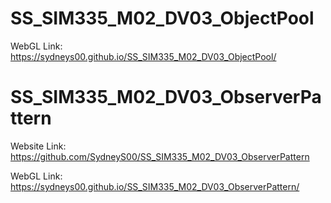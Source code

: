 # SS_SIM335_M02_DV03_ObjectPool
 
WebGL Link: https://sydneys00.github.io/SS_SIM335_M02_DV03_ObjectPool/

# SS_SIM335_M02_DV03_ObserverPattern

Website Link: https://github.com/SydneyS00/SS_SIM335_M02_DV03_ObserverPattern

WebGL Link: https://sydneys00.github.io/SS_SIM335_M02_DV03_ObserverPattern/
